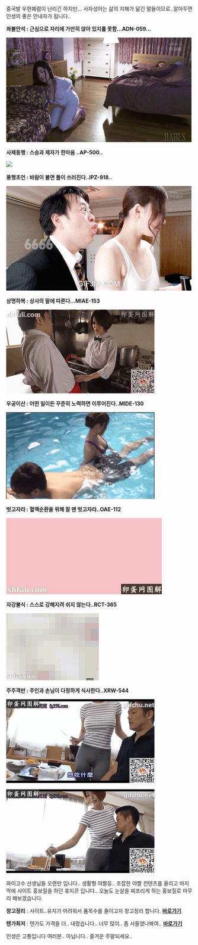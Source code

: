 중국발 우한폐렴이 난리긴 하지만... 사자성어는 삶의 지해가 닮긴 말들이므로..알아두면 인생의 좋은 안내자가 됩니다..



**좌불안석 : 근심으로 자리에 가만히 앉아 있지를 못함...ADN-059...**

![00](.\ADN-059.gif)

**사제동행 : 스승과 제자가 한마음 ..AP-500..**

![](.\AP-500.gif)

**풍행초언 : 바람이 불면 풀이 쓰러진다..IPZ-918..**

![](.\IPZ-918.gif)

**상명하복 : 상사의 말에 따른다...MIAE-153**

![](.\MIAE-153.gif)

**우공이산 : 어떤 일이든 꾸준히 노력하면 이루어진다..MIDE-130**

![](.\mide-130.gif)

**벗고자라 : 혈액순환을 위해 잘 땐 벗고자라..OAE-112**

![](.\OAE-112.gif)

**자강불식 : 스스로 강해지려 쉬지 않는다..RCT-365**

![](.\RCT-365.gif)

**주주객반 : 주인과 손님이 다정하게 식사한다..XRW-544**

![](.\XRW-544_01.gif)

![](.\XRW-544_02.gif)



와이고수 선생님들 오랜만 입니다.. 생활형 야짤등.. 조잡한 야짤 컨텐츠를 올리고 마지막에 사이트 홍보질을 하던 휴지끈 입니다.. 오늘도 눈살을 찌프리게 하는 홍보질로 마무리 해보겠습니다.



**창고정리** :  사이트..유지가 어려워서 품목수를 줄이고자 창고정리 합니다.  [**바로가기**](https://msdepart.com/shop/event.php?ev_id=1566544508&bypass=on)

**텐가최저** : 텐가도 가격을 더.. 내렸습니다.. 너무 많이.. 좀 사들였나봐여.. [**바로가기**](https://msdepart.com/shop/event.php?ev_id=1581587840&bypass=on)



인생은 고통입니다 여러분.. 아닙니다.. 즐거운 주말되세요..
